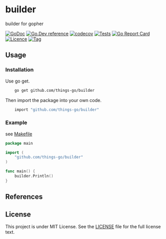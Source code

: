 # builder
builder for gopher 

[![GoDoc](https://godoc.org/github.com/things-go/builder?status.svg)](https://godoc.org/github.com/things-go/builder)
[![Go.Dev reference](https://img.shields.io/badge/go.dev-reference-blue?logo=go&logoColor=white)](https://pkg.go.dev/github.com/things-go/builder?tab=doc)
[![codecov](https://codecov.io/gh/things-go/builder/branch/main/graph/badge.svg)](https://codecov.io/gh/things-go/builder)
[![Tests](https://github.com/things-go/builder/actions/workflows/ci.yml/badge.svg)](https://github.com/things-go/builder/actions/workflows/ci.yml)
[![Go Report Card](https://goreportcard.com/badge/github.com/things-go/builder)](https://goreportcard.com/report/github.com/things-go/builder)
[![Licence](https://img.shields.io/github/license/things-go/builder)](https://raw.githubusercontent.com/things-go/builder/main/LICENSE)
[![Tag](https://img.shields.io/github/v/tag/things-go/builder)](https://github.com/things-go/builder/tags)

## Usage

### Installation

Use go get.
```bash
    go get github.com/things-go/builder
```

Then import the package into your own code.
```bash
    import "github.com/things-go/builder"
```

### Example

see [Makefile](_example/Makefile)

[embedmd]:# (_example/main.go go)
```go
package main

import (
	"github.com/things-go/builder"
)

func main() {
	builder.Println()
}
```

## References

## License

This project is under MIT License. See the [LICENSE](LICENSE) file for the full license text.
